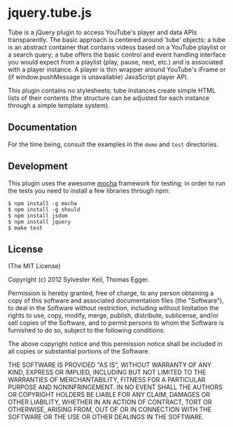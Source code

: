jquery.tube.js
==============

Tube is a jQuery plugin to access YouTube's player and data APIs
transparently. The basic approach is centered around 'tube' objects: a
tube is an abstract container that contains videos based on a YouTube
playlist or a search query; a tube offers the basic control and event
handling interface you would expect from a playlist (play, pause, next,
etc.) and is associated with a player instance. A player is thin wrapper
around YouTube's iFrame or (if window.pushMessage is unavailable) JavaScript
player API.

This plugin contains no stylesheets; tube instances create simple HTML
lists of their contents (the structure can be adjusted for each instance
through a simple template system).

Documentation
-------------

For the time being, consult the examples in the `demo` and `test`
directories.


Development
-----------

This plugin uses the awesome [mocha](https://github.com/visionmedia/mocha)
framework for testing; in order to run the tests you need to install a
few libraries through npm:

    $ npm install -g mocha
    $ npm install -g should
    $ npm install jsdom
    $ npm install jquery
    $ make test
    

License
-------

(The MIT License)

Copyright (c) 2012 Sylvester Keil, Thomas Egger.

Permission is hereby granted, free of charge, to any person obtaining a copy
of this software and associated documentation files (the "Software"), to deal
in the Software without restriction, including without limitation the rights
to use, copy, modify, merge, publish, distribute, sublicense, and/or sell
copies of the Software, and to permit persons to whom the Software is
furnished to do so, subject to the following conditions:

The above copyright notice and this permission notice shall be included in all
copies or substantial portions of the Software.

THE SOFTWARE IS PROVIDED "AS IS", WITHOUT WARRANTY OF ANY KIND, EXPRESS OR
IMPLIED, INCLUDING BUT NOT LIMITED TO THE WARRANTIES OF MERCHANTABILITY,
FITNESS FOR A PARTICULAR PURPOSE AND NONINFRINGEMENT. IN NO EVENT SHALL THE
AUTHORS OR COPYRIGHT HOLDERS BE LIABLE FOR ANY CLAIM, DAMAGES OR OTHER
LIABILITY, WHETHER IN AN ACTION OF CONTRACT, TORT OR OTHERWISE, ARISING FROM,
OUT OF OR IN CONNECTION WITH THE SOFTWARE OR THE USE OR OTHER DEALINGS IN THE
SOFTWARE.
